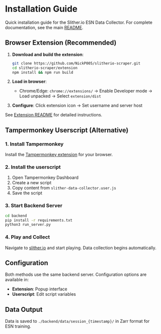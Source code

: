 # Installation Guide

Quick installation guide for the Slither.io ESN Data Collector. For complete documentation, see the main [README](README.md).

## Browser Extension (Recommended)

1. **Download and build the extension**:
   ```bash
   git clone https://github.com/NickP005/slitherio-scraper.git
   cd slitherio-scraper/extension
   npm install && npm run build
   ```

2. **Load in browser**:
   - Chrome/Edge: `chrome://extensions/` → Enable Developer mode → Load unpacked → Select `extension/dist`

3. **Configure**: Click extension icon → Set username and server host

See [Extension README](extension/README.md) for detailed instructions.

## Tampermonkey Userscript (Alternative)

### 1. Install Tampermonkey

Install the [Tampermonkey extension](https://www.tampermonkey.net/) for your browser.

### 2. Install the userscript

1. Open Tampermonkey Dashboard
2. Create a new script
3. Copy content from `slither-data-collector.user.js`
4. Save the script

### 3. Start Backend Server

```bash
cd backend
pip install -r requirements.txt
python3 run_server.py
```

### 4. Play and Collect

Navigate to [slither.io](https://slither.io) and start playing. Data collection begins automatically.

## Configuration

Both methods use the same backend server. Configuration options are available in:
- **Extension**: Popup interface
- **Userscript**: Edit script variables

## Data Output

Data is saved to `./backend/data/session_{timestamp}/` in Zarr format for ESN training.